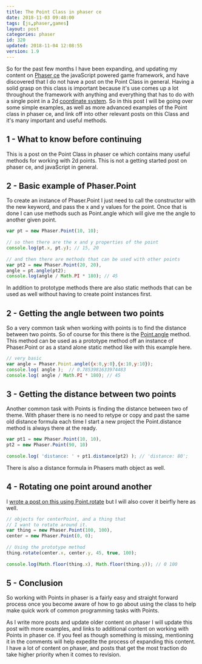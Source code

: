 ```yaml
---
title: The Point Class in phaser ce
date: 2018-11-03 09:48:00
tags: [js,phaser,games]
layout: post
categories: phaser
id: 320
updated: 2018-11-04 12:08:55
version: 1.9
---
```


So for the past few months I have been expanding, and updating  my content on [Phaser ce](https://photonstorm.github.io/phaser-ce/) the javaScript powered game framework, and have discovered that I do not have a post on the Point Class in general. Having a solid grasp on this class is important because it's use comes up a lot throughout the framework with anything and everything that has to do with a single point in a 2d [coordinate system](https://en.wikipedia.org/wiki/Coordinate_system). So in this post I will be going over some simple examples, as well as more advanced examples of the Point class in phaser ce, and link off into other relevant posts on this Class and it's many important and useful methods.

<!-- more -->

## 1 - What to know before continuing

This is a post on the Point Class in phaser ce which contains many useful methods for working with 2d points. This is not a getting started post on phaser ce, and javaScript in general.


## 2 - Basic example of Phaser.Point

To create an instance of Phaser.Point I just need to call the constructor with the new keyword, and pass the x and y values for the point. Once that is done I can use methods such as Point.angle which will give me the angle to another given point.

```js
var pt = new Phaser.Point(10, 10);
 
// so then there are the x and y properties of the point
console.log(pt.x, pt.y); // 15, 20
 
// and then there are methods that can be used with other points
var pt2 = new Phaser.Point(20, 20),
angle = pt.angle(pt2);
console.log(angle / Math.PI * 180); // 45
```

In addition to prototype methods there are also static methods that can be used as well without having to create point instances first.

## 2 - Getting the angle between two points

So a very common task when working with points is to find the distance between two points. So of course for this there is the [Point.angle](/2018/08/19/phaser-point-angle-between-two-sprites/) method. This method can be used as a prototype method off an instance of Phaser.Point or as a stand alone static method like with this example here.

```js
// very basic
var angle = Phaser.Point.angle({x:0,y:0},{x:10,y:10});
console.log( angle );  // 0.7853981633974483
console.log( angle / Math.PI * 180); // 45
```

## 3 - Getting the distance between two points

Another common task with Points is finding the distance between two of theme. With phaser there is no need to retype or copy and past the same old distance formula each time I start a new project the Point.distance method is always there at the ready.

```js
var pt1 = new Phaser.Point(10, 10),
pt2 = new Phaser.Point(90, 10)
 
console.log( 'distance: ' + pt1.distance(pt2) ); // 'distance: 80';
```

There is also a distance formula in Phasers math object as well.

## 4 - Rotating one point around another

I [wrote a post on this using Point.rotate](/2018/08/20/phaser-point-rotate-sprite-around-another/) but I will also cover it beirfly here as well.

```js
// objects for centerPoint, and a thing that
// I want to rotate around it.
var thing = new Phaser.Point(100, 100),
center = new Phaser.Point(0, 0);
 
// Using the prototype method
thing.rotate(center.x, center.y, 45, true, 100);
 
console.log(Math.floor(thing.x), Math.floor(thing.y)); // 0 100
```

## 5 - Conclusion

So working with Points in phaser is a fairly easy and straight forward process once you become aware of how to go about using the class to help make quick work of common programming tasks with Points.

As I write more posts and update older content on phaser I will update this post with more examples, and links to additional content on working with Points in phaser ce. If you feel as though something is missing, mentioning it in the comments will help expedite the process of expanding this content. I have a lot of content on phaser, and posts that get the most traction do take higher priority when it comes to revision.